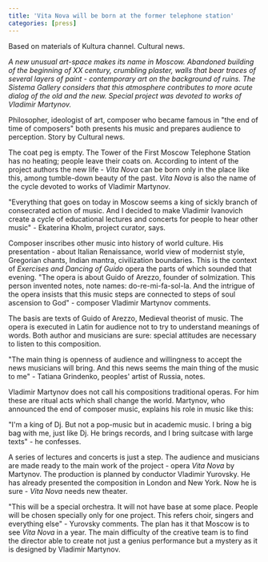 ```yaml
---
title: 'Vita Nova will be born at the former telephone station'
categories: [press]
---
```

Based on materials of Kultura channel. Cultural news.

*A new unusual art-space makes its name in Moscow. Abandoned building of the beginning of XX century, crumbling plaster, walls that bear traces of several layers of paint - contemporary art on the background of ruins. The Sistema Gallery considers that this atmosphere contributes to more acute dialog of the old and the new. Special project was devoted to works of Vladimir Martynov.* 

Philosopher, ideologist of art, composer who became famous in "the end of time of composers" both presents his music and prepares audience to perception. Story by Cultural news.

The coat peg is empty. The Tower of the First Moscow Telephone Station has no heating; people leave their coats on. According to intent of the project authors the new life - *Vita Nova* can be born only in the place like this, among tumble-down beauty of the past. *Vita Nova* is also the name of the cycle devoted to works of Vladimir Martynov.

"Everything that goes on today in Moscow seems a king of sickly branch of consecrated action of music. And I decided to make Vladimir Ivanovich create a cycle of educational lectures and concerts for people to hear other music" - Ekaterina Kholm, project curator, says.

Composer inscribes other music into history of world culture. His presentation - about Italian Renaissance, world view of modernist style, Gregorian chants, Indian mantra, civilization boundaries. This is the context of *Exercises and Dancing of Guido* opera the parts of which sounded that evening.
"The opera is about Guido of Arezzo, founder of solmization. This person invented notes, note names: do-re-mi-fa-sol-la. And the intrigue of the opera insists that this music steps are connected to steps of soul ascension to God" - composer Vladimir Martynov comments.

The basis are texts of Guido of Arezzo, Medieval theorist of music. The opera is executed in Latin for audience not to try to understand meanings of words. Both author and musicians are sure: special attitudes are necessary to listen to this composition.

"The main thing is openness of audience and willingness to accept the news musicians will bring. And this news seems the main thing of the music to me" - Tatiana Grindenko, peoples' artist of Russia, notes.

Vladimir Martynov does not call his compositions traditional operas. For him these are ritual acts which shall change the world. Martynov, who announced the end of composer music, explains his role in music like this:

"I'm a king of Dj. But not a pop-music but in academic music. I bring a big bag with me, just like Dj. He brings records, and I bring suitcase with large texts" - he confesses.

A series of lectures and concerts is just a step. The audience and musicians are made ready to the main work of the project - opera *Vita Nova* by Martynov. The production is planned by conductor Vladimir Yurovsky. He has already presented the composition in London and New York. Now he is sure - *Vita Nova* needs new theater.

"This will be a special orchestra. It will not have base at some place. People will be chosen specially only for one project. This refers choir, singers and everything else" - Yurovsky comments.
The plan has it that Moscow is to see *Vita Nova* in a year. The main difficulty of the creative team is to find the director able to create not just a genius performance but a mystery as it is designed by Vladimir Martynov.